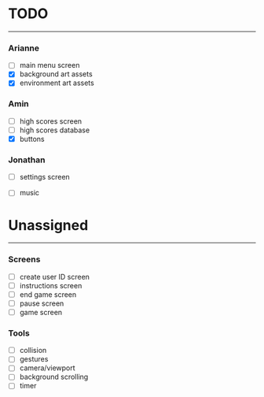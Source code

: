# TODO
---
### Arianne
- [ ] main menu screen
- [x] background art assets
- [x] environment art assets

### Amin
- [ ] high scores screen
- [ ] high scores database
- [x] buttons

### Jonathan
- [ ] settings screen
- [ ] music


# Unassigned
---
### Screens
- [ ] create user ID screen
- [ ] instructions screen
- [ ] end game screen
- [ ] pause screen
- [ ] game screen
### Tools
- [ ] collision
- [ ] gestures
- [ ] camera/viewport
- [ ] background scrolling
- [ ] timer
